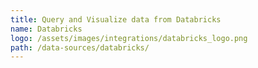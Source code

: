 ```yaml
---
title: Query and Visualize data from Databricks
name: Databricks
logo: /assets/images/integrations/databricks_logo.png
path: /data-sources/databricks/
---
```

